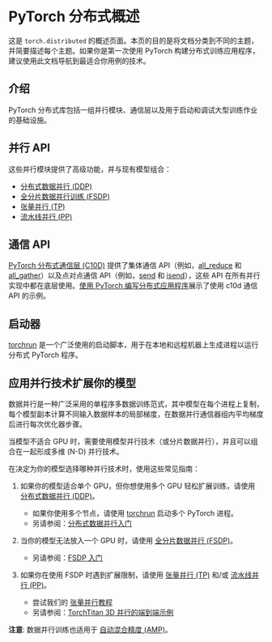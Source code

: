 # PyTorch 分布式概述

这是 `torch.distributed` 的概述页面。本页的目的是将文档分类到不同的主题，并简要描述每个主题。如果你是第一次使用 PyTorch 构建分布式训练应用程序，建议使用此文档导航到最适合你用例的技术。

## 介绍

PyTorch 分布式库包括一组并行模块、通信层以及用于启动和调试大型训练作业的基础设施。

## 并行 API

这些并行模块提供了高级功能，并与现有模型组合：

- [分布式数据并行 (DDP)](https://pytorch.org/docs/stable/generated/torch.nn.parallel.DistributedDataParallel.html)
- [全分片数据并行训练 (FSDP)](https://pytorch.org/docs/stable/fsdp.html)
- [张量并行 (TP)](https://pytorch.org/docs/stable/distributed.tensor.parallel.html)
- [流水线并行 (PP)](https://pytorch.org/docs/main/distributed.pipelining.html)

## 通信 API

[PyTorch 分布式通信层 (C10D)](https://pytorch.org/docs/stable/distributed.html) 提供了集体通信 API（例如，[all_reduce](https://pytorch.org/docs/stable/distributed.html#torch.distributed.all_reduce) 和 [all_gather](https://pytorch.org/docs/stable/distributed.html#torch.distributed.all_gather)）以及点对点通信 API（例如，[send](https://pytorch.org/docs/stable/distributed.html#torch.distributed.send) 和 [isend](https://pytorch.org/docs/stable/distributed.html#torch.distributed.isend)），这些 API 在所有并行实现中都在底层使用。[使用 PyTorch 编写分布式应用程序](https://pytorch.org/tutorials/intermediate/dist_tuto.html)展示了使用 c10d 通信 API 的示例。

## 启动器

[torchrun](https://pytorch.org/docs/stable/elastic/run.html) 是一个广泛使用的启动脚本，用于在本地和远程机器上生成进程以运行分布式 PyTorch 程序。

## 应用并行技术扩展你的模型

数据并行是一种广泛采用的单程序多数据训练范式，其中模型在每个进程上复制，每个模型副本计算不同输入数据样本的局部梯度，在数据并行通信器组内平均梯度后进行每次优化器步骤。

当模型不适合 GPU 时，需要使用模型并行技术（或分片数据并行），并且可以组合在一起形成多维 (N-D) 并行技术。

在决定为你的模型选择哪种并行技术时，使用这些常见指南：

1. 如果你的模型适合单个 GPU，但你想使用多个 GPU 轻松扩展训练，请使用 [分布式数据并行 (DDP)](https://pytorch.org/docs/stable/notes/ddp.html)。

   - 如果你使用多个节点，请使用 [torchrun](https://pytorch.org/docs/stable/elastic/run.html) 启动多个 PyTorch 进程。
   - 另请参阅：[分布式数据并行入门](https://pytorch.org/tutorials/intermediate/ddp_tutorial.html)

2. 当你的模型无法放入一个 GPU 时，请使用 [全分片数据并行 (FSDP)](https://pytorch.org/docs/stable/fsdp.html)。

   - 另请参阅：[FSDP 入门](https://pytorch.org/tutorials/intermediate/FSDP_tutorial.html)

3. 如果你在使用 FSDP 时遇到扩展限制，请使用 [张量并行 (TP)](https://pytorch.org/docs/stable/distributed.tensor.parallel.html) 和/或 [流水线并行 (PP)](https://pytorch.org/docs/main/distributed.pipelining.html)。

   - 尝试我们的 [张量并行教程](https://pytorch.org/tutorials/intermediate/TP_tutorial.html)
   - 另请参阅：[TorchTitan 3D 并行的端到端示例](https://github.com/pytorch/torchtitan)

**注意**: 数据并行训练也适用于 [自动混合精度 (AMP)](https://pytorch.org/docs/stable/notes/amp_examples.html#working-with-multiple-gpus)。
